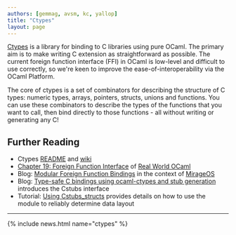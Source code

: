 ```yaml
---
authors: [gemmag, avsm, kc, yallop]
title: "Ctypes"
layout: page
---
```


[Ctypes](https://github.com/ocamllabs/ocaml-ctypes) is a library for binding to C libraries using pure OCaml. The primary aim is to make writing C extension as straightforward as possible. The current foreign function interface (FFI) in OCaml is low-level and difficult to use correctly, so we're keen to improve the ease-of-interoperability via the OCaml Platform.

The core of ctypes is a set of combinators for describing the structure of C types: numeric types, arrays, pointers, structs, unions and functions. You can use these combinators to describe the types of the functions that you want to call, then bind directly to those functions - all without writing or generating any C!

## Further Reading

* Ctypes [README](https://github.com/ocamllabs/ocaml-ctypes/blob/master/README.md) and [wiki](https://github.com/ocamllabs/ocaml-ctypes/wiki)
* [Chapter 19: Foreign Function Interface](https://realworldocaml.org/v1/en/html/foreign-function-interface.html) of [Real World OCaml](https://realworldocaml.org/v1/en/html/index.html)
* Blog: [Modular Foreign Function Bindings](https://mirage.io/blog/modular-foreign-function-bindings) in the context of [MirageOS](https://mirage.io/)
* Blog: [Type-safe C bindings using ocaml-ctypes and stub generation](http://simonjbeaumont.com/posts/ocaml-ctypes/) introduces the Cstubs interface
* Tutorial: [Using Cstubs_structs](https://github.com/ocamllabs/ocaml-ctypes/blob/master/examples/cstubs_structs/README.md) provides details on how to use the module to reliably determine data layout

---

{% include news.html name="ctypes" %}
